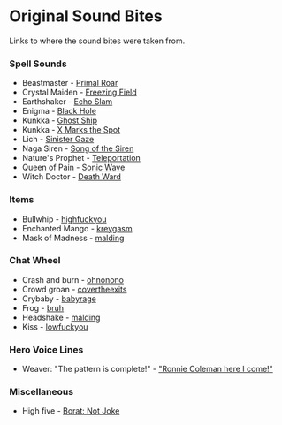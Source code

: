 # Original Sound Bites

Links to where the sound bites were taken from.

### Spell Sounds

- Beastmaster - [Primal Roar](https://admiralbullbot.github.io/playsounds/files/bulldog/awoo.ogg)
- Crystal Maiden - [Freezing Field](https://youtu.be/EQevdfr2Kqk?t=565)
- Earthshaker - [Echo Slam](https://admiralbullbot.github.io/playsounds/files/bulldog/skadoosh.ogg)
- Enigma - [Black Hole](https://youtu.be/kHhtOrZ6qrs?t=141)
- Kunkka - [Ghost Ship](https://admiralbullbot.github.io/playsounds/files/bulldog/aaah.ogg)
- Kunkka - [X Marks the Spot](https://admiralbullbot.github.io/playsounds/files/new/sike.ogg)
- Lich - [Sinister Gaze](https://youtu.be/fYzPQ3sKuWM?t=116)
- Naga Siren - [Song of the Siren](https://youtu.be/8Rq0Gg6PEac?t=169)
- Nature's Prophet - [Teleportation](https://admiralbullbot.github.io/playsounds/files/bulldog/seeya.ogg)
- Queen of Pain - [Sonic Wave](https://youtu.be/OlOy9zjIdmc?t=26)
- Witch Doctor - [Death Ward](https://youtu.be/HmZYgqBp1gI)

### Items

- Bullwhip - [highfuckyou](https://admiralbullbot.github.io/playsounds/files/bulldog/highfuckyou.ogg)
- Enchanted Mango - [kreygasm](https://admiralbullbot.github.io/playsounds/files/bulldog/seeya.ogg)
- Mask of Madness - [malding](https://admiralbullbot.github.io/playsounds/files/bulldog/malding.ogg)

### Chat Wheel

- Crash and burn - [ohnonono](https://admiralbullbot.github.io/playsounds/files/new/ohnonono.ogg)
- Crowd groan - [covertheexits](https://admiralbullbot.github.io/playsounds/files/bulldog/covertheexits.ogg)
- Crybaby - [babyrage](https://admiralbullbot.github.io/playsounds/files/bulldog/babyrage.ogg)
- Frog - [bruh](https://admiralbullbot.github.io/playsounds/files/old/bruh.ogg)
- Headshake - [malding](https://admiralbullbot.github.io/playsounds/files/bulldog/malding.ogg)
- Kiss - [lowfuckyou](https://admiralbullbot.github.io/playsounds/files/bulldog/lowfuckyou.ogg)

### Hero Voice Lines

- Weaver: "The pattern is complete!" -
  ["Ronnie Coleman here I come!"](https://admiralbullbot.github.io/playsounds/files/bulldog/ronnie.ogg)

### Miscellaneous

- High five - [Borat: Not Joke](https://youtu.be/MCapEm8Nu7c?t=93)